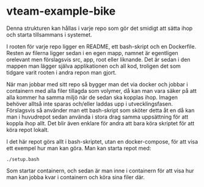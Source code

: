 # vteam-example-bike

Denna strukturen kan hållas i varje repo som gör det smidigt att sätta ihop och starta tillsammans i systemet.

I rooten för varje repo ligger en README, ett bash-skript och en Dockerfile. Resten av filerna ligger sedan i en egen mapp, namnet är egentligen orelevant men förslagsvis src, app, root eller liknande. Det är sedan i den mappen man lägger själva applikationen och all kod, troligen det som tidgare varit rooten i andra repon man gjort.

När man jobbar med sitt repo så bygger man det via docker och jobbar i containern med alla filer tillagda som volymer, då kan man vara säker på att alla kommer ha samma miljö när de sedan ska kopplas ihop. Imagen behöver alltså inte sparas och/eller laddas upp i utvecklingsfasen. Förslagsvis så använder man ett bash-skript som sköter detta åt en då kan man i huvudrepot sedan använda i stora drag samma uppsättning för att koppla ihop allt. Det blir även enklare för andra att bara köra skriptet för att köra repot lokalt.

I det här repot görs allt i bash-skriptet, utan en docker-compose, för att visa ett exempel hur man kan göra. Man kan starta repot med:
```
./setup.bash
```

Som startar containern, och sedan är man inne i containern för att visa hur man kan jobba kvar i containern och köra sina filer där.
